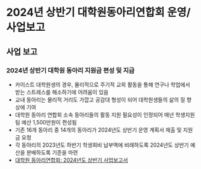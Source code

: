 2024년 상반기 대학원동아리연합회 운영/사업보고
===

## 사업 보고

### 2024년 상반기 대학원 동아리 지원금 편성 및 지급
- 카이스트 대학원생의 경우, 물리적으로 주기적 교외 활동을 통해 연구나 학업에서 받는 스트레스를 해소하기에 어려움이 있음
- 교내 동아리는 물리적 거리도 가깝고 공감대 형성이 되어 대학원생들의 삶의 질 향상에 기여
- 대학원 동아리 연합회 소속 동아리들의 활동 지원 필요성이 인정되어 매년 학생지원팀 예산 1,500만원이 편성됨
- 기존 16개 동아리 중 14개의 동아리가 2024년도 상반기 운영 계획서 제출 및 지원금 요청
- 각 동아리의 2023년도 하반기 학생회비 납부액에 비례하도록 2024년도 상반기 예산을 분배하도록 기준을 마련
- [대학원 동아리연합회: 2024년도 상반기 사업보고서](대학원동아리연합회-2024년-상반기-대학원-동아리-지원금-편성-및-지급.md)

